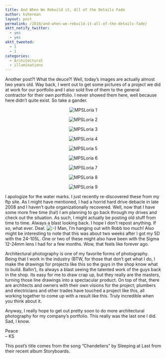 ```yaml
---
title: And When We Rebuild it, All of the Details Fade
author: ksherman
layout: post
permalink: /2010/and-when-we-rebuild-it-all-of-the-details-fade/
aktt_notify_twitter:
  - yes
  - yes
aktt_tweeted:
  - 1
  - 1
categories:
  - Architectural
  - illuminations
---
```

<p style="text-align: left;">
  Another post?! What the deuce?! Well, today&#8217;s images are actually almost two years old. Way back, I went out to get some pictures of a project we did at work for our portfolio and I also sold five of them to the general contractor for their own portfolio. I never showed them here, well because here didn&#8217;t quite exist. So take a gander.
</p>

<p style="text-align: center;">
  <img class="aligncenter" src="https://s3-us-west-2.amazonaws.com/assets.kshermphoto.com/2010PostsImages/01-Jan/12/MPSLoriaOLD-1.jpg" alt="MPSLoria 1" />
</p>

<p style="text-align: center;">
  <img src="https://s3-us-west-2.amazonaws.com/assets.kshermphoto.com/2010PostsImages/01-Jan/12/MPSLoriaOLD-2.jpg" alt="MPSLoria 2" />
</p>

<p style="text-align: center;">
  <img src="https://s3-us-west-2.amazonaws.com/assets.kshermphoto.com/2010PostsImages/01-Jan/12/MPSLoriaOLD-3.jpg" alt="MPSLoria 3" />
</p>

<p style="text-align: center;">
  <img src="https://s3-us-west-2.amazonaws.com/assets.kshermphoto.com/2010PostsImages/01-Jan/12/MPSLoriaOLD-4.jpg" alt="MPSLoria 4" />
</p>

<p style="text-align: center;">
  <img src="https://s3-us-west-2.amazonaws.com/assets.kshermphoto.com/2010PostsImages/01-Jan/12/MPSLoriaOLD-5.jpg" alt="MPSLoria 5" />
</p>

<p style="text-align: center;">
  <img src="https://s3-us-west-2.amazonaws.com/assets.kshermphoto.com/2010PostsImages/01-Jan/12/MPSLoriaOLD-6.jpg" alt="MPSLoria 6" />
</p>

<p style="text-align: center;">
  <img src="https://s3-us-west-2.amazonaws.com/assets.kshermphoto.com/2010PostsImages/01-Jan/12/MPSLoriaOLD-7.jpg" alt="MPSLoria 7" />
</p>

<p style="text-align: center;">
  <img src="https://s3-us-west-2.amazonaws.com/assets.kshermphoto.com/2010PostsImages/01-Jan/12/MPSLoriaOLD-8.jpg" alt="MPSLoria 8" />
</p>

<p style="text-align: center;">
  <img src="https://s3-us-west-2.amazonaws.com/assets.kshermphoto.com/2010PostsImages/01-Jan/12/MPSLoriaOLD-9.jpg" alt="MPSLoria 9" />
</p>

<p style="text-align: left;">
  I apologize for the water marks. I just recently re-discovered these from my ftp site. As I might have mentioned, I had a horrid hard drive debacle in late 2008 and I haven&#8217;t quite organizationally recovered. Well, now that I have some more free time (ha!) I am planning to go back through my drives and check out the situation. As such, I might actually be posting old stuff from time to time. Always a blast looking back. I hope I don&#8217;t repost anything. If so, what ever. Deal. <img src="http://kshermphoto.com/wp-includes/images/smilies/icon_smile.gif" alt=":-)" class="wp-smiley" /> Man, I&#8217;m hanging out with Robb too much! Also might be interesting to note that this was about two weeks after I got my 5D with the 24-105L. One or two of these might also have been with the Sigma 12-24mm lens I had for a few months. Wow, that feels like forever ago.
</p>

<p style="text-align: left;">
  Architectural photography is one of my favorite forms of photography. Being that I work in the industry (BTW, for those that don&#8217;t get what I do, I make the drawings for projects like this so the guys in the shop know what to build. Ballin&#8217;), its always a blast seeing the talented work of the guys back in the shop. Its easy for me to draw crap up, but they really are the masters, turning those line drawings into a spectacular product. On top of that, there are architects and owners with their own visions for the project; plumbers and electricians and other trades have touched a project like this, all working together to come up with a result like this. Truly incredible when you think about it.
</p>

<p style="text-align: left;">
  Anyway, I really hope to get out pretty soon to do more architectural photography for my company&#8217;s portfolio. This really was the last one I did. Sad, I know.
</p>

<p style="text-align: left;">
  Peace<br /> &#8211; KS
</p>

<p style="text-align: left;">
  This post&#8217;s title comes from the song &#8220;Chandeliers&#8221; by Sleeping at Last from their recent album Storyboards.
</p>